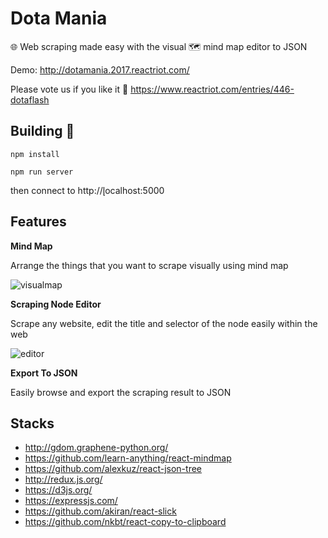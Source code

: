 # Dota Mania

🌐 Web scraping made easy with the visual 🗺 mind map editor to JSON

Demo: http://dotamania.2017.reactriot.com/

Please vote us if you like it 🍻 https://www.reactriot.com/entries/446-dotaflash

## Building 🚀

```
npm install

npm run server
```

then connect to http://̨localhost:5000

## Features

**Mind Map**

Arrange the things that you want to scrape visually using mind map

![visualmap](https://media.giphy.com/media/3o7bueFvMVrlD7AqXu/giphy.gif)

**Scraping Node Editor**

Scrape any website, edit the title and selector of the node easily within the web

![editor](https://media.giphy.com/media/3og0INxaGgCizWV3B6/giphy.gif)

**Export To JSON**

Easily browse and export the scraping result to JSON


## Stacks

- http://gdom.graphene-python.org/
- https://github.com/learn-anything/react-mindmap
- https://github.com/alexkuz/react-json-tree
- http://redux.js.org/
- https://d3js.org/
- https://expressjs.com/
- https://github.com/akiran/react-slick
- https://github.com/nkbt/react-copy-to-clipboard
